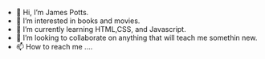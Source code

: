 - 👋 Hi, I’m James Potts.
- 👀 I’m interested in books and movies.
- 🌱 I’m currently learning HTML,CSS, and Javascript.
- 💞️ I’m looking to collaborate on anything that will teach me somethin new.
- 📫 How to reach me ....

<!---
J-Potts13/J-Potts13 is a ✨ special ✨ repository because its `README.md` (this file) appears on your GitHub profile.
You can click the Preview link to take a look at your changes.
--->
